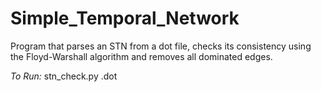 # Simple_Temporal_Network
Program that parses an STN from a dot file, checks its consistency using the Floyd-Warshall algorithm and removes all dominated edges.

*To Run:* stn_check.py <dot filename>.dot
